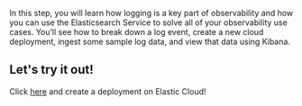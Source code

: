 In this step, you will learn how logging is a key part of observability and how you can use the Elasticsearch Service to solve all of your observability use cases. You’ll see how to  break down a log event, create a new cloud deployment, ingest some sample log data, and view that data using Kibana.


## Let's try it out!

Click [here](https://cloud.elastic.co/deployments/create) and create a deployment on Elastic Cloud!
